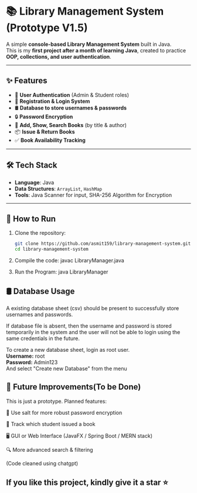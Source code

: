 # 📚 Library Management System (Prototype V1.5)

A simple **console-based Library Management System** built in Java.  
This is my **first project after a month of learning Java**, created to practice **OOP, collections, and user authentication**.  

---

## ✨ Features
- 🔑 **User Authentication** (Admin & Student roles)
- 👤 **Registration & Login System**
- 🛢️ **Database to store usernames & passwords**
- 🔒 **Password Encryption**
- 📖 **Add, Show, Search Books** (by title & author)
- 📦 **Issue & Return Books**
- ✅ **Book Availability Tracking**

---

## 🛠️ Tech Stack
- **Language**: Java  
- **Data Structures**: `ArrayList`, `HashMap`  
- **Tools**: Java Scanner for input, SHA-256 Algorithm for Encryption  

---

## 🚀 How to Run
1. Clone the repository:
   ```bash
   git clone https://github.com/asmit159/library-management-system.git
   cd library-management-system

2. Compile the code:
   javac LibraryManager.java

3. Run the Program:
   java LibraryManager

## 🛢️ Database Usage
A existing database sheet (csv) should be present to successfully store usernames and passwords. 

If database file is absent, then the username and password is stored temporarily in the system and the user will not be able to login using the same credentials in the future.

To create a new database sheet, login as root user.   
**Username:** root   
**Password:** Admin123   
And select "Create new Database" from the menu 

## 📌 Future Improvements(To be Done)

This is just a prototype. Planned features:

💪 Use salt for more robust password encryption

👥 Track which student issued a book

🖥️ GUI or Web Interface (JavaFX / Spring Boot / MERN stack)

🔍 More advanced search & filtering

(Code cleaned using chatgpt)


## If you like this project, kindly give it a star ⭐
